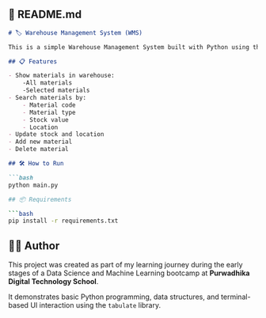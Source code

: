 ## 📘 README.md

```markdown
# 🏷️ Warehouse Management System (WMS)

This is a simple Warehouse Management System built with Python using the terminal and the `tabulate` library.

## 📋 Features

- Show materials in warehouse:
    -All materials
    -Selected materials
- Search materials by:
    - Material code
    - Material type
    - Stock value
    - Location
- Update stock and location
- Add new material
- Delete material

## 🛠️ How to Run

```bash
python main.py

## 📦 Requirements

```bash
pip install -r requirements.txt
```

## 👩‍💻 Author

This project was created as part of my learning journey during the early stages of a Data Science and Machine Learning bootcamp at **Purwadhika Digital Technology School**.

It demonstrates basic Python programming, data structures, and terminal-based UI interaction using the `tabulate` library.
